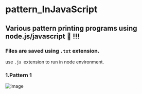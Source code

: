 # pattern_InJavaScript
## Various pattern printing programs using node.js/javascript :100: !!! 
### Files are saved using `.txt` extension.
use `.js `extension to run in node environment.

### 1.Pattern 1
![image](https://user-images.githubusercontent.com/64846357/117338247-f657d200-aebb-11eb-8c67-904455c8da48.png)




